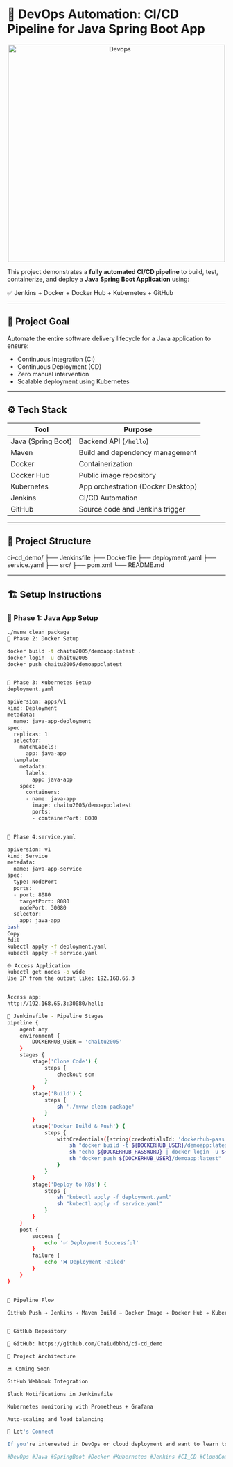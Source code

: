 # 🚀 DevOps Automation: CI/CD Pipeline for Java Spring Boot App


<p align="center">
  <img src="https://miro.medium.com/v2/resize:fit:720/format:webp/1*sHJOQalCY1VQeBg-CbF68w.gif" alt="Devops" width="500"/>
</p>


This project demonstrates a **fully automated CI/CD pipeline** to build, test, containerize, and deploy a **Java Spring Boot Application** using:

✅ Jenkins + Docker + Docker Hub + Kubernetes + GitHub

---

## 📌 Project Goal

Automate the entire software delivery lifecycle for a Java application to ensure:

- Continuous Integration (CI)
- Continuous Deployment (CD)
- Zero manual intervention
- Scalable deployment using Kubernetes

---

## ⚙️ Tech Stack

| Tool            | Purpose                            |
|-----------------|-------------------------------------|
| Java (Spring Boot) | Backend API (`/hello`)             |
| Maven           | Build and dependency management     |
| Docker          | Containerization                    |
| Docker Hub      | Public image repository             |
| Kubernetes      | App orchestration (Docker Desktop)  |
| Jenkins         | CI/CD Automation                    |
| GitHub          | Source code and Jenkins trigger     |

---

## 📁 Project Structure

ci-cd_demo/
├── Jenkinsfile
├── Dockerfile
├── deployment.yaml
├── service.yaml
├── src/
├── pom.xml
└── README.md


---

## 🏗️ Setup Instructions

### 🔹 Phase 1: Java App Setup


```bash
./mvnw clean package
🔹 Phase 2: Docker Setup

docker build -t chaitu2005/demoapp:latest .
docker login -u chaitu2005
docker push chaitu2005/demoapp:latest


🔹 Phase 3: Kubernetes Setup
deployment.yaml

apiVersion: apps/v1
kind: Deployment
metadata:
  name: java-app-deployment
spec:
  replicas: 1
  selector:
    matchLabels:
      app: java-app
  template:
    metadata:
      labels:
        app: java-app
    spec:
      containers:
      - name: java-app
        image: chaitu2005/demoapp:latest
        ports:
        - containerPort: 8080


🔹 Phase 4:service.yaml

apiVersion: v1
kind: Service
metadata:
  name: java-app-service
spec:
  type: NodePort
  ports:
  - port: 8080
    targetPort: 8080
    nodePort: 30080
  selector:
    app: java-app
bash
Copy
Edit
kubectl apply -f deployment.yaml
kubectl apply -f service.yaml

🌐 Access Application
kubectl get nodes -o wide
Use IP from the output like: 192.168.65.3


Access app:
http://192.168.65.3:30080/hello

🧪 Jenkinsfile - Pipeline Stages
pipeline {
    agent any
    environment {
        DOCKERHUB_USER = 'chaitu2005'
    }
    stages {
        stage('Clone Code') {
            steps {
                checkout scm
            }
        }
        stage('Build') {
            steps {
                sh './mvnw clean package'
            }
        }
        stage('Docker Build & Push') {
            steps {
                withCredentials([string(credentialsId: 'dockerhub-pass', variable: 'DOCKERHUB_PASSWORD')]) {
                    sh "docker build -t ${DOCKERHUB_USER}/demoapp:latest ."
                    sh "echo ${DOCKERHUB_PASSWORD} | docker login -u ${DOCKERHUB_USER} --password-stdin"
                    sh "docker push ${DOCKERHUB_USER}/demoapp:latest"
                }
            }
        }
        stage('Deploy to K8s') {
            steps {
                sh "kubectl apply -f deployment.yaml"
                sh "kubectl apply -f service.yaml"
            }
        }
    }
    post {
        success {
            echo '✅ Deployment Successful'
        }
        failure {
            echo '❌ Deployment Failed'
        }
    }
}


🧩 Pipeline Flow

GitHub Push ➔ Jenkins ➔ Maven Build ➔ Docker Image ➔ Docker Hub ➔ Kubernetes Deployment ➔ Live API


📌 GitHub Repository

🔗 GitHub: https://github.com/Chaiudbbhd/ci-cd_demo

📸 Project Architecture

🔜 Coming Soon

GitHub Webhook Integration

Slack Notifications in Jenkinsfile

Kubernetes monitoring with Prometheus + Grafana

Auto-scaling and load balancing

🙌 Let's Connect

If you're interested in DevOps or cloud deployment and want to learn together, feel free to connect with me on LinkedIn.

#DevOps #Java #SpringBoot #Docker #Kubernetes #Jenkins #CI_CD #CloudComputing #Automation


